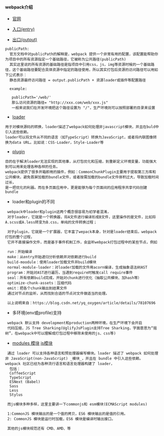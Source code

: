 
#### webpack介绍
-  [官网](https://www.webpackjs.com/)

- [入口(entry)](https://www.webpackjs.com/concepts/#%E5%85%A5%E5%8F%A3-entry-)
- [出口(output)](https://www.webpackjs.com/concepts/#%E5%87%BA%E5%8F%A3-output-)
```
publicPath:
  官方文档中对publicPath的解释是，webpack 提供一个非常有用的配置，该配置能帮助你为项目中的所有资源指定一个基础路径，它被称为公共路径(publicPath)
  其实这里说的所有资源的基础路径是指项目中引用css，js，img等资源时候的一个基础路径，这个基础路径要配合具体资源中指定的路径使用，所以其实打包后资源的访问路径可以用如下公式表示：
  静态资源最终访问路径 = output.publicPath + 资源loader或插件等配置路径
  
  example:
   
   publicPath='/web/'
   那么访问资源的路径= "http://xxx.com/web/xxx.js"
   一般来说我们在开发环境把这个路径设置为 "/"，生产环境则可以按照部署的目录来设置

```
- [loader](https://www.webpackjs.com/concepts/loaders/)
```
用于对模块源码的转换，loader描述了webpack如何处理非javascript模块，并且在buld中引入这些依赖。
loader可以将文件从不同的语言（如TypeScript）转换为JavaScript，或者将内联图像转换为data URL。比如说：CSS-Loader，Style-Loader等
```
- [plugin](https://www.webpackjs.com/concepts/plugins/)
```
目的在于解决loader无法实现的其他事，从打包优化和压缩，到重新定义环境变量，功能强大到可以用来处理各种各样的任务。
webpack提供了很多开箱即用的插件，例如：CommonChunkPlugin主要用于提取第三方库和公共模块，避免首屏加载的bundle文件，或者按需加载的bundle文件体积过大，导致加载时间过长，
是一把优化的利器。而在多页面应用中，更是能够为每个页面间的应用程序共享代码创建bundle
```
- loader和plugin的不同
```
 webpack中loader和plugin这两个概念很容易为初学者混淆，
 对于loader，它就是一个转换器，将A文件进行编译形成B文件，这里操作的是文件，比如将A.scss或A.less转变为B.css，单纯的文件转换过程；
 
 对于plugin，它就是一个扩展器，它丰富了wepack本身，针对是loader结束后，webpack打包的整个过程，
 它并不直接操作文件，而是基于事件机制工作，会监听webpack打包过程中的某些节点，例如
 
 run：开始编译
 make：从entry开始递归分析依赖并对依赖进行build
 build-moodule：使用loader加载文件并build模块
 normal-module-loader：对loader加载的文件用acorn编译，生成抽象语法树AST
 program：开始对AST进行遍历，当遇到require时触发call require事件
 seal：所有依赖build完成，开始对chunk进行优化（抽取公共模块、加hash等）
 optimize-chunk-assets：压缩代码
 emit：把各个chunk输出到结果文件
 通过对节点的监听，从而找到合适的节点对文件做适当的处理。
 
 以上说明来自：https://blog.csdn.net/yq_oxygen/article/details/78107696

```
- 多环境(env或profile)支持
```
 webpack 默认支持 development和production两种环境，在生产环境下会开启
 代码压缩，JS Tree Sharking(UglifyJsPlugin支持Tree Sharking，字面意思为“摇树”，在webpack中可以理解成打包过程中移除未使用的js、css等)
```
- [modules 模块](https://www.webpackjs.com/concepts/modules/) [js模块](http://es6.ruanyifeng.com/#docs/module)
```
 通过 loader 可以支持各种语言和预处理器编写模块。loader 描述了 webpack 如何处理 非 JavaScript(non-JavaScript) _模块_，并且在 bundle 中引入这些依赖。 webpack 社区已经为各种流行语言和语言处理器构建了 loader，
  包括：
  CoffeeScript
  TypeScript
  ESNext (Babel)
  Sass
  Less
  Stylus

 而js模块多种多样，这里主要讲一下commonjs和 esm模块(ECMAScript modules)

 1:CommonJS 模块输出的是一个值的拷贝，ES6 模块输出的是值的引用。
 2: CommonJS 模块是运行时加载，ES6 模块是编译时输出接口。
 
 其他的js模块规范还有 CMD、AMD、等

```
